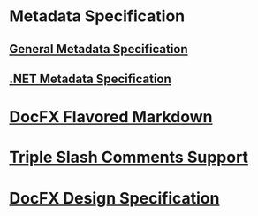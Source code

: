 ﻿# Metadata Specification
## [General Metadata Specification](metadata_format_spec.md)
## [.NET Metadata Specification](metadata_dotnet_spec.md)
# [DocFX Flavored Markdown](docfx_flavored_markdown.md)
# [Triple Slash Comments Support](triple_slash_comments_spec.md)
# [DocFX Design Specification](docfx_design_spec.md)